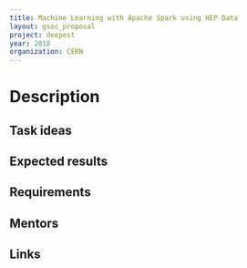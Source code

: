 ```yaml
---
title: Machine Learning with Apache Spark using HEP Data
layout: gsoc_proposal
project: deepest
year: 2018
organization: CERN
---
```


# Description

## Task ideas

## Expected results

## Requirements

## Mentors

## Links
